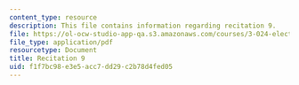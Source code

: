 ```yaml
---
content_type: resource
description: This file contains information regarding recitation 9.
file: https://ol-ocw-studio-app-qa.s3.amazonaws.com/courses/3-024-electronic-optical-and-magnetic-properties-of-materials-spring-2013/f1f7bc98e3e5acc7dd29c2b78d4fed05_MIT3_024S13_2012rec9.pdf
file_type: application/pdf
resourcetype: Document
title: Recitation 9
uid: f1f7bc98-e3e5-acc7-dd29-c2b78d4fed05
---
```

